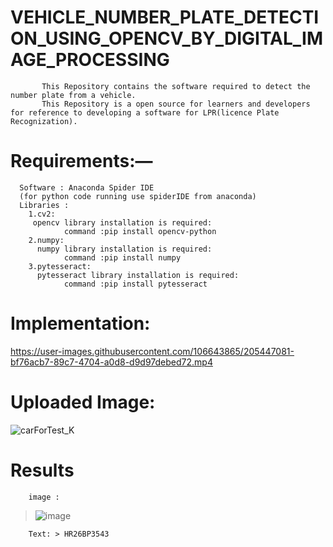 <!--Minor_Project-->

# VEHICLE_NUMBER_PLATE_DETECTION_USING_OPENCV_BY_DIGITAL_IMAGE_PROCESSING
<!--
#  Abstract— 
><p>
           Vehicle Number plate detection plays a major role in many fields and areas.In this paper,a better and efficient method is 
           proposed to detect the vehicle number plate from an image.This method contains number plate recognization by using Open CV 
           and PYTESSERACT libraries.Open CV is used for taking image as input and converting image from RGB to grayscale,and detecting 
           numberplate by using Harr Cascadeclassifier and PYTESSERACT is used to convert the number plate image to list of words.  
</p>
-->
<!--   Explain about project --> 
           This Repository contains the software required to detect the number plate from a vehicle.
           This Repository is a open source for learners and developers for reference to developing a software for LPR(licence Plate Recognization).
           
<!--   Explain about project --> 
# Requirements:— 
> <p>
      Software : Anaconda Spider IDE
      (for python code running use spiderIDE from anaconda)
      Libraries : 
        1.cv2:
         opencv library installation is required:
                command :pip install opencv-python
        2.numpy:
          numpy library installation is required:
                command :pip install numpy
        3.pytesseract:
          pytesseract library installation is required:
                command :pip install pytesseract
     
  </p>
<!--
> <p>
     Files :
        1.xml file creation by reference :  https://medium.com/@vipulgote4/guide-to-make-custom-haar-cascade-xml-file-for-object-detection-with-opencv-6932e22c3f0e
  </p>
-->

<!--
# PPT : 
[VEHICLE PROJECT LAST 14.pptx](https://github.com/Srisrijakka1/VEHICLE_NUMBER_PLATE_DETECTION_USING_OPENCV_BY_DIGITAL_IMAGE_PROCESSING/files/10093117/VEHICLE.PROJECT.LAST.14.pptx)
-->
<!--
# IEEE BASE PAPER OF OUR PROJECT

[Vehicle NumberPlate Detection IEEE Base PAper.docx](https://github.com/Srisrijakka1/VEHICLE_NUMBER_PLATE_DETECTION_USING_OPENCV_BY_DIGITAL_IMAGE_PROCESSING/files/10939220/Vehicle.NumberPlate.Detection.IEEE.Base.PAper.docx)
-->

<!--
# Documentation:
[Uploading FNAL MINI PROJECT REPORT_9pdf.pdf…]()
-->


# Implementation:


https://user-images.githubusercontent.com/106643865/205447081-bf76acb7-89c7-4704-a0d8-d9d97debed72.mp4



# Uploaded Image:
 
 ![carForTest_K](https://user-images.githubusercontent.com/106643865/203996275-920d3647-8c76-4d37-8804-9829c14f5a2a.jpg)

# Results
 
        image : 
        
  >![image](https://user-images.githubusercontent.com/106643865/203996773-891c8bc4-3764-4510-943a-7b92fb68c431.png)
 
        Text: > HR26BP3543
